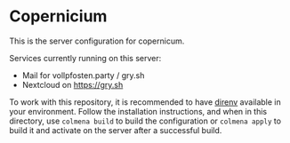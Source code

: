 # Copernicium
This is the server configuration for copernicum.


Services currently running on this server:
 - Mail for vollpfosten.party / gry.sh
 - Nextcloud on https://gry.sh

To work with this repository, it is recommended to have [direnv](https://direnv.net/) available in your environment.
Follow the installation instructions, and when in this directory, use `colmena build` to build the configuration or `colmena apply` to build it and activate on the server after a successful build.
